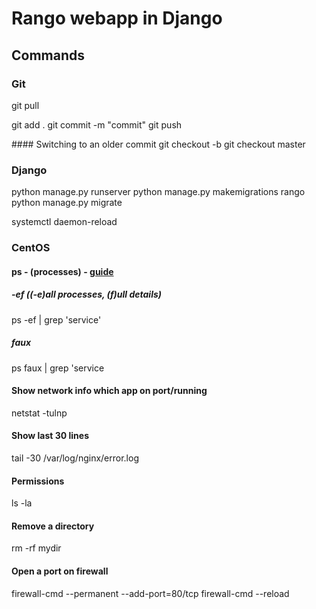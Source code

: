 # Rango webapp in Django


## Commands

### Git

git pull

git add .
git commit -m "commit"
git push

#### Switching to an older commit 
git checkout -b <branchname> <hash>
git checkout master

### Django
python manage.py runserver
python manage.py makemigrations rango
python manage.py migrate

systemctl daemon-reload

### CentOS

#### ps - (processes) - [guide](https://www.lifewire.com/uses-of-linux-ps-command-4058715)

##### -ef ((-e)all processes, (f)ull details)
ps -ef | grep 'service'

##### faux

ps faux | grep 'service
#### Show network info which app on port/running
netstat -tulnp
#### Show last 30 lines
tail -30 /var/log/nginx/error.log
#### Permissions
ls -la  
#### Remove a directory
rm -rf mydir  


#### Open a port on firewall
firewall-cmd --permanent --add-port=80/tcp
firewall-cmd --reload
